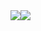 <div style="display:flex; flex-direction: row;">
  <img src="https://github-readme-stats.vercel.app/api?username=eltfshr&count_private=true&show_icons=true&theme=radical&layout=compact" />
  <img src="https://github-readme-stats.vercel.app/api/top-langs/?username=anuraghazra&theme=radical&layout=compact" />
</div>


<!--
**eltfshr/eltfshr** is a ✨ _special_ ✨ repository because its `README.md` (this file) appears on your GitHub profile.

Here are some ideas to get you started:

- 🔭 I’m currently working on ...
- 🌱 I’m currently learning ...
- 👯 I’m looking to collaborate on ...
- 🤔 I’m looking for help with ...
- 💬 Ask me about ...
- 📫 How to reach me: ...
- 😄 Pronouns: ...
- ⚡ Fun fact: ...
-->
